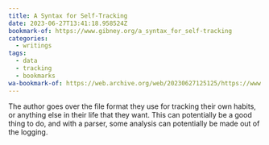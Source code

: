```yaml
---
title: A Syntax for Self-Tracking
date: 2023-06-27T13:41:18.958524Z
bookmark-of: https://www.gibney.org/a_syntax_for_self-tracking
categories:
  - writings
tags:
  - data
  - tracking
  - bookmarks
wa-bookmark-of: https://web.archive.org/web/20230627125125/https://www.gibney.org/a_syntax_for_self-tracking
---
```


The author goes over the file format they use for tracking their own habits, or anything else in their life that they want. This can potentially be a good thing to do, and with a parser, some analysis can potentially be made out of the logging.
